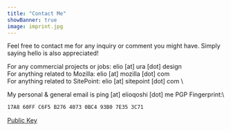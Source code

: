 ```yaml
---
title: "Contact Me"
showBanner: true
image: imprint.jpg
---
```


Feel free to contact me for any inquiry or comment you might have. Simply saying hello is also appreciated!

For any commercial projects or jobs: elio [at] ura [dot] design \
For anything related to Mozilla: elio [at] mozilla [dot] com \
For anything related to SitePoint: elio [at] sitepoint [dot] com \

My personal & general email is ping [at] elioqoshi [dot] me
PGP Fingerprint:\
```bash
17A8 60FF C6F5 B276 4073 0BC4 93B0 7E35 3C71 
```

[Public Key](/publicKey.txt)